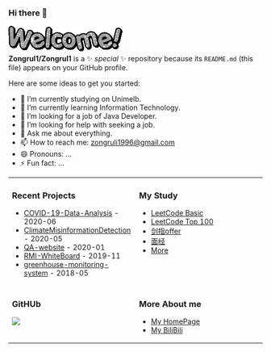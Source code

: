 ### Hi there 👋
<img src="https://github.com/Zongrul1/Zongrul1/blob/master/text.gif"></img>  
**Zongrul1/Zongrul1** is a ✨ _special_ ✨ repository because its `README.md` (this file) appears on your GitHub profile.

Here are some ideas to get you started:

- 🔭 I’m currently studying on Unimelb.
- 🌱 I’m currently learning Information Technology.
- 👯 I’m looking for a job of Java Developer.
- 🤔 I’m looking for help with seeking a job.
- 💬 Ask me about everything.
- 📫 How to reach me: zongruli1996@gmail.com
- 😄 Pronouns: ...
- ⚡ Fun fact: ...

<table>
<tr>
<td valign="top" width="50%">

### Recent Projects
* [COVID-19-Data-Analysis](https://github.com/Zongrul1/COVID-19-Data-Analysis) - 2020-06
* [ClimateMisinformationDetection](https://github.com/Zongrul1/ClimateMisinformationDetection) - 2020-05
* [QA-website](https://github.com/Zongrul1/QA-website) - 2020-01
* [RMI-WhiteBoard](https://github.com/Zongrul1/RMI-WhiteBoard) - 2019-11
* [greenhouse-monitoring-system](https://github.com/Zongrul1/greenhouse-monitoring-system) - 2018-05
</td>
<td valign="top" width="50%">

### My Study
* [LeetCode Basic](https://github.com/Zongrul1/Study-Resource/tree/master/LeetCode%20Basic)
* [LeetCode Top 100](https://github.com/Zongrul1/Study-Resource/tree/master/LeetCode%20Top%20100)
* [剑指offer](https://github.com/Zongrul1/Study-Resource/tree/master/%E5%89%91%E6%8C%87offer)
* [面经](https://github.com/Zongrul1/Study-Resource/tree/master/%E9%9D%A2%E7%BB%8F)
* [More](https://github.com/Zongrul1/Study-Resource)
</td>
</tr>
<tr>
<td valign="top" width="50%">

### GitHUb

![](https://www.somagnews.com/wp-content/uploads/2020/04/75-e1586981465263.png)

</td>
<td valign="top" width="50%">

### More About me
* [My HomePage](https://zongrul1.github.io/)
* [My BiliBili](https://space.bilibili.com/6420290)
</td>
</tr>
</table>

